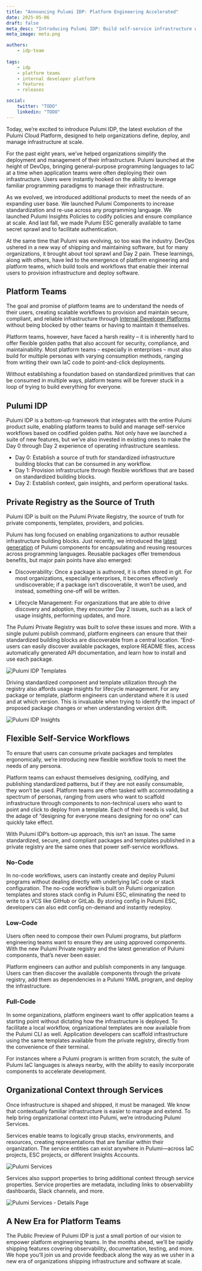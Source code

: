 ```yaml
---
title: "Announcing Pulumi IDP: Platform Engineering Accelerated"
date: 2025-05-06
draft: false
meta_desc: "Introducing Pulumi IDP: Build self-service infrastructure workflows with golden paths to boost dev productivity, unify components, and scale securely."
meta_image: meta.png

authors:
    - idp-team
    
tags:
    - idp
    - platform teams
    - internal developer platform
    - features
    - releases

social:
    twitter: "TODO"
    linkedin: "TODO"
---
```


Today, we’re excited to introduce Pulumi IDP, the latest evolution of the Pulumi Cloud Platform, designed to help organizations define, deploy, and manage infrastructure at scale.

<!--more-->

For the past eight years, we’ve helped organizations simplify the deployment and management of their infrastructure. Pulumi launched at the height of DevOps, bringing general-purpose programming languages to IaC at a time when application teams were often deploying their own infrastructure. Users were instantly hooked on the ability to leverage familiar programming paradigms to manage their infrastructure.

As we evolved, we introduced additional products to meet the needs of an expanding user base. We launched Pulumi Components to increase standardization and re-use across any programming language. We launched Pulumi Insights Policies to codify policies and ensure compliance at scale. And last fall, we made Pulumi ESC generally available to tame secret sprawl and to facilitate authentication.

At the same time that Pulumi was evolving, so too was the industry. DevOps ushered in a new way of shipping and maintaining software, but for many organizations, it brought about tool sprawl and Day 2 pain. These learnings, along with others, have led to the emergence of platform engineering and platform teams, which build tools and workflows that enable their internal users to provision infrastructure and deploy software.

## Platform Teams

The goal and promise of platform teams are to understand the needs of their users, creating scalable workflows to provision and maintain secure, compliant, and reliable infrastructure through [Internal Developer Platforms](/what-is/what-is-an-internal-developer-platform) without being blocked by other teams or having to maintain it themselves.

Platform teams, however, have faced a harsh reality – it is inherently hard to offer flexible golden paths that also account for security, compliance, and maintainability. Most platform teams – especially in enterprises – must also build for multiple personas with varying consumption methods, ranging from writing their own IaC code to point-and-click deployments.

Without establishing a foundation based on standardized primitives that can be consumed in multiple ways, platform teams will be forever stuck in a loop of trying to build everything for everyone.

## Pulumi IDP

Pulumi IDP is a bottom-up framework that integrates with the entire Pulumi product suite, enabling platform teams to build and manage self-service workflows based on codified golden paths. Not only have we launched a suite of new features, but we’ve also invested in existing ones to make the Day 0 through Day 2 experience of operating infrastructure seamless.

* Day 0: Establish a source of truth for standardized infrastructure building blocks that can be consumed in any workflow.
* Day 1: Provision infrastructure through flexible workflows that are based on standardized building blocks.
* Day 2: Establish context, gain insights, and perform operational tasks.

## Private Registry as the Source of Truth

Pulumi IDP is built on the Pulumi Private Registry, the source of truth for private components, templates, providers, and policies.

Pulumi has long focused on enabling organizations to author reusable infrastructure building blocks. Just recently, we introduced the [latest generation](/blog/pulumi-components/) of Pulumi components for encapsulating and reusing resources across programming languages. Reusable packages offer tremendous benefits, but major pain points have also emerged:

* Discoverability: Once a package is authored, it is often stored in git. For most organizations, especially enterprises, it becomes effectively undiscoverable; if a package isn’t discoverable, it won’t be used, and instead, something one-off will be written.

* Lifecycle Management: For organizations that are able to drive discovery and adoption, they encounter Day 2 issues, such as a lack of usage insights, performing updates, and more.

The Pulumi Private Registry was built to solve these issues and more. With a single pulumi publish command, platform engineers can ensure that their standardized building blocks are discoverable from a central location. “End-users can easily discover available packages, explore README files, access automatically generated API documentation, and learn how to install and use each package.

![Pulumi IDP Templates](registry-main.jpg)

Driving standardized component and template utilization through the registry also affords usage insights for lifecycle management. For any package or template, platform engineers can understand where it is used and at which version. This is invaluable when trying to identify the impact of proposed package changes or when understanding version drift.

![Pulumi IDP Insights](registry-insights.jpg)

## Flexible Self-Service Workflows  

To ensure that users can consume private packages and templates ergonomically, we’re introducing new flexible workflow tools to meet the needs of any persona.

Platform teams can exhaust themselves designing, codifying, and publishing standardized patterns, but if they are not easily consumable, they won’t be used. Platform teams are often tasked with accommodating a spectrum of personas, ranging from users who want to scaffold infrastructure through components to non-technical users who want to point and click to deploy from a template. Each of their needs is valid, but the adage of “designing for everyone means designing for no one” can quickly take effect.

With Pulumi IDP’s bottom-up approach, this isn’t an issue. The same standardized, secure, and compliant packages and templates published in a private registry are the same ones that power self-service workflows.

### No-Code

In no-code workflows, users can instantly create and deploy Pulumi programs without dealing directly with underlying IaC code or stack configuration. The no-code workflow is built on Pulumi organization templates and stores stack config in Pulumi ESC, eliminating the need to write to a VCS like GitHub or GitLab. By storing config in Pulumi ESC, developers can also edit config on-demand and instantly redeploy.

### Low-Code

Users often need to compose their own Pulumi programs, but platform engineering teams want to ensure they are using approved components. With the new Pulumi Private registry and the latest generation of Pulumi components, that’s never been easier.

Platform engineers can author and publish components in any language. Users can then discover the available components through the private registry, add them as dependencies in a Pulumi YAML program, and deploy the infrastructure.

### Full-Code

In some organizations, platform engineers want to offer application teams a starting point without dictating how the infrastructure is deployed. To facilitate a local workflow, organizational templates are now available from the Pulumi CLI as well. Application developers can scaffold infrastructure using the same templates available from the private registry, directly from the convenience of their terminal.

For instances where a Pulumi program is written from scratch, the suite of Pulumi IaC languages is always nearby, with the ability to easily incorporate components to accelerate development.

## Organizational Context through Services

Once infrastructure is shaped and shipped, it must be managed. We know that contextually familiar infrastructure is easier to manage and extend. To help bring organizational context into Pulumi, we’re introducing Pulumi Services.

Services enable teams to logically group stacks, environments, and resources, creating representations that are familiar within their organization. The service entities can exist anywhere in Pulumi—across IaC projects, ESC projects, or different Insights Accounts.

![Pulumi Services](services-home.jpg)

Services also support properties to bring additional context through service properties. Service properties are metadata, including links to observability dashboards, Slack channels, and more.

![Pulumi Services - Details Page](services-details.jpg)

## A New Era for Platform Teams

The Public Preview of Pulumi IDP is just a small portion of our vision to empower platform engineering teams. In the months ahead, we’ll be rapidly shipping features covering observability, documentation, testing, and more. We hope you’ll join us and provide feedback along the way as we usher in a new era of organizations shipping infrastructure and software at scale.

